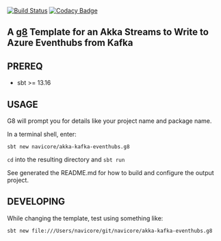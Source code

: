 [![Build Status](https://travis-ci.org/navicore/akka-kafka-eventhubs.g8.svg?branch=master)](https://travis-ci.org/navicore/akka-kafka-eventhubs.g8)
[![Codacy Badge](https://api.codacy.com/project/badge/Grade/ce59808726964769b0a135aa8ad1bbb5)](https://www.codacy.com/app/navicore/akka-kafka-eventhubs.g8?utm_source=github.com&amp;utm_medium=referral&amp;utm_content=navicore/akka-kafka-eventhubs.g8&amp;utm_campaign=Badge_Grade)

A [g8] Template for an Akka Streams to Write to Azure Eventhubs from Kafka
---

## PREREQ

  * sbt >= 13.16

## USAGE

G8 will prompt you for details like your project name and package name.

In a terminal shell, enter:

```console
sbt new navicore/akka-kafka-eventhubs.g8 
```

`cd` into the resulting directory and `sbt run`

See generated the README.md for how to build and configure the output project.


## DEVELOPING

While changing the template, test using something like:

```console
sbt new file:///Users/navicore/git/navicore/akka-kafka-eventhubs.g8
```

[g8]: http://www.foundweekends.org/giter8/

